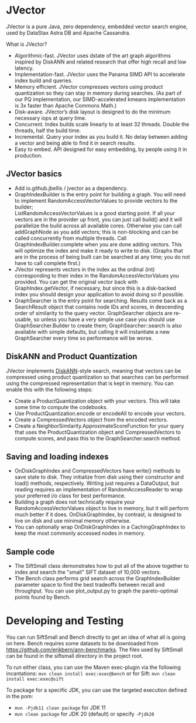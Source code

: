 # JVector 
JVector is a pure Java, zero dependency, embedded vector search engine, used by DataStax Astra DB and Apache Cassandra.

What is JVector?
- Algorithmic-fast. JVector uses dstate of the art graph algorithms inspired by DiskANN and related research that offer high recall and low latency.
- Implementation-fast. JVector uses the Panama SIMD API to accelerate index build and queries.
- Memory efficient. JVector compresses vectors using product quantization so they can stay in memory during searches.  (As part of our PQ implementation, our SIMD-accelerated kmeans implementation is 3x faster than Apache Commons Math.)
- Disk-aware. JVector’s disk layout is designed to do the minimum necessary iops at query time.
- Concurrent.  Index builds scale linearly to at least 32 threads.  Double the threads, half the build time.
- Incremental. Query your index as you build it.  No delay between adding a vector and being able to find it in search results.
- Easy to embed. API designed for easy embedding, by people using it in production.

## JVector basics
- Add io.github.jbellis / jvector as a dependency.
- GraphIndexBuilder is the entry point for building a graph.  You will need to implement 
  RandomAccessVectorValues to provide vectors to the builder;  
  ListRandomAccessVectorValues is a good starting point.  If all your vectors
  are in the provider
  up front, you can just call build() and it will parallelize the build across
  all available cores.  Otherwise you can call addGraphNode as you add vectors; 
  this is non-blocking and can be called concurrently from multiple threads.
  Call GraphIndexBuilder.complete when you are done adding vectors.  This will
  optimize the index and make it ready to write to disk.  (Graphs that are
  in the process of being built can be searched at any time; you do not have to call
  complete first.)
- JVector represents vectors in the index as the ordinal (int) corresponding to their
  index in the RandomAccessVectorValues you provided.  You can get the original vector
  back with GraphIndex.getVector, if necessary, but since this is a disk-backed index
  you should design your application to avoid doing so if possible.
- GraphSearcher is the entry point for searching.  Results come back as a SearchResult object that contains node IDs and scores, in 
  descending order of similarity to the query vector.  GraphSearcher objects are re-usable,
  so unless you have a very simple use case you should use GraphSearcher.Builder to
  create them; GraphSearcher::search is also available with simple defaults, but calling it
  will instantiate a new GraphSearcher every time so performance will be worse.
## DiskANN and Product Quantization 
JVector implements [DiskANN](https://suhasjs.github.io/files/diskann_neurips19.pdf)-style 
search, meaning that vectors can be compressed using product quantization so that searches
can be performed using the compressed representation that is kept in memory.  You can enable
this with the following steps:
- Create a ProductQuantization object with your vectors.  This will take some time
  to compute the codebooks.
- Use ProductQuantization.encode or encodeAll to encode your vectors.  
- Create a CompressedVectors object from the encoded vectors.
- Create a NeighborSimilarity.ApproximateScoreFunction for your query that uses the
  ProductQuantization object and CompressedVectors to compute scores, and pass this
  to the GraphSearcher.search method.

## Saving and loading indexes

- OnDiskGraphIndex and CompressedVectors have write() methods to save state to disk.
  They initialize from disk using their constructor and load() methods, respectively.
  Writing just requires a DataOutput, but reading requires an 
  implementation of RandomAccessReader to wrap your
  preferred i/o class for best performance. 
- Building a graph does not technically require your RandomAccessVectorValues object
  to live in memory, but it will perform much better if it does.  OnDiskGraphIndex,
  by contrast, is designed to live on disk and use minimal memory otherwise.
- You can optionally wrap OnDiskGraphIndex in a CachingGraphIndex to keep the most commonly accessed
  nodes in memory.

## Sample code
  
- The SiftSmall class demonstrates how to put all of the above together to index and search the
  "small" SIFT dataset of 10,000 vectors.
- The Bench class performs grid search across the GraphIndexBuilder parameter space to find
  the best tradeoffs between recall and throughput.  You can use plot_output.py to graph the pareto-optimal
  points found by Bench.

# Developing and Testing

You can run SiftSmall and Bench directly to get an idea of what all is going on here. Bench 
requires some datasets to be downloaded from https://github.com/erikbern/ann-benchmarks. The files used by SiftSmall can be found in the siftsmall directory in the project root. 

To run either class, you can use the Maven exec-plugin via the following incantations:
```mvn clean install exec:exec@bench``` 
or for Sift:
```mvn clean install exec:exec@sift```

To package for a specific JDK, you can use the targeted execution defined in the pom:
- `mvn -Pjdk11 clean package` for JDK 11
- `mvn clean package` for JDK 20 (default) or specify `-Pjdk20`
